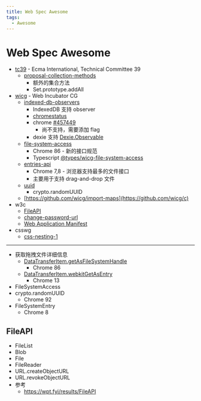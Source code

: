 ```yaml
---
title: Web Spec Awesome
tags:
  - Awesome
---
```


# Web Spec Awesome

- [tc39](https://github.com/tc39) - Ecma International, Technical Committee 39
  - [proposal-collection-methods](https://github.com/tc39/proposal-collection-methods)
    - 额外的集合方法
    - Set.prototype.addAll
- [wicg](https://github.com/WICG) - Web Incubator CG
  - [indexed-db-observers](https://github.com/WICG/indexed-db-observers)
    - IndexedDB 支持 observer
    - [chromestatus](https://chromestatus.com/features/5669292892749824)
    - chrome [#457449](https://bugs.chromium.org/p/chromium/issues/detail?id=457449)
      - 尚不支持，需要添加 flag
    - dexie 支持 [Dexie.Observable](https://dexie.org/docs/Observable/Dexie.Observable)
  - [file-system-access](https://github.com/WICG/file-system-access)
    - Chrome 86 - 新的接口规范
    - Typescript [@types/wicg-file-system-access](https://www.npmjs.com/package/@types/wicg-file-system-access)
  - [entries-api](https://wicg.github.io/entries-api)
    - Chrome 7,8 - 浏览器支持最多的文件接口
    - 主要用于支持 drag-and-drop 文件
  - [uuid](https://wicg.github.io/uuid)
    - crypto.randomUUID
  - [https://github.com/wicg/import-maps](https://github.com/wicg/c)
- w3c
  - [FileAPI](https://w3c.github.io/FileAPI)
  - [change-password-url](https://w3c.github.io/webappsec-change-password-url)
  - [Web Application Manifest](https://w3c.github.io/manifest)
- csswg
  - [css-nesting-1](https://drafts.csswg.org/css-nesting-1/)

---

- 获取拖拽文件详细信息
  - [DataTransferItem.getAsFileSystemHandle](https://developer.mozilla.org/en-US/docs/Web/API/DataTransferItem/getAsFileSystemHandle)
    - Chrome 86
  - [DataTransferItem.webkitGetAsEntry](https://developer.mozilla.org/en-US/docs/Web/API/DataTransferItem/webkitGetAsEntry)
    - Chrome 13
- FileSystemAccess
- crypto.randomUUID
  - Chrome 92
- FileSystemEntry
  - Chrome 8

## FileAPI

- FileList
- Blob
- File
- FileReader
- URL.createObjectURL
- URL.revokeObjectURL
- 参考
  - https://wpt.fyi/results/FileAPI
